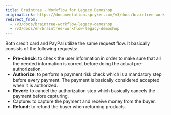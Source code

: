 ```yaml
---
title: Braintree - Workflow for Legacy Demoshop
originalLink: https://documentation.spryker.com/v3/docs/braintree-workflow-legacy-demoshop
redirect_from:
  - /v3/docs/braintree-workflow-legacy-demoshop
  - /v3/docs/en/braintree-workflow-legacy-demoshop
---
```


Both credit card and PayPal utilize the same request flow. It basically consists of the following requests:

* <b>Pre-check</b>: to check the user information in order to make sure that all the needed information is correct before doing the actual pre-authorization.
* <b>Authorize</b>: to perform a payment risk check which is a mandatory step before every payment. The payment is basically considered accepted when it is authorized.
* <b>Revert:</b> to cancel the authorization step which basically cancels the payment before capturing.
* Capture: to capture the payment and receive money from the buyer.
* <b>Refund</b>: to refund the buyer when returning products.
